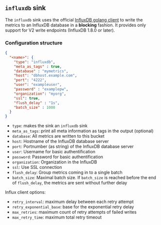 ## `influxdb` sink

The `influxdb` sink uses the official [InfluxDB golang client](https://pkg.go.dev/github.com/influxdata/influxdb-client-go/v2) to write the metrics to an InfluxDB database in a **blocking** fashion. It provides only support for V2 write endpoints (InfluxDB 1.8.0 or later).

### Configuration structure

```json
{
  "<name>": {
    "type": "influxdb",
    "meta_as_tags" : true,
    "database" : "mymetrics",
    "host": "dbhost.example.com",
    "port": "4222",
    "user": "exampleuser",
    "password" : "examplepw",
    "organization": "myorg",
    "ssl": true,
    "flush_delay" : "1s",
    "batch_size" : 1000
  }
}
```

- `type`: makes the sink an `influxdb` sink
- `meta_as_tags`: print all meta information as tags in the output (optional)
- `database`: All metrics are written to this bucket
- `host`: Hostname of the InfluxDB database server
- `port`: Portnumber (as string) of the InfluxDB database server
- `user`: Username for basic authentification
- `password`: Password for basic authentification
- `organization`: Organization in the InfluxDB
- `ssl`: Use SSL connection
- `flush_delay`: Group metrics coming in to a single batch
- `batch_size`: Maximal batch size. If `batch_size` is reached before the end of `flush_delay`, the metrics are sent without further delay

Influx client options:

- `retry_interval`: maximum delay between each retry attempt
- `retry_exponential_base`: base for the exponential retry delay
- `max_retries`: maximum count of retry attempts of failed writes
- `max_retry_time`: maximum total retry timeout
